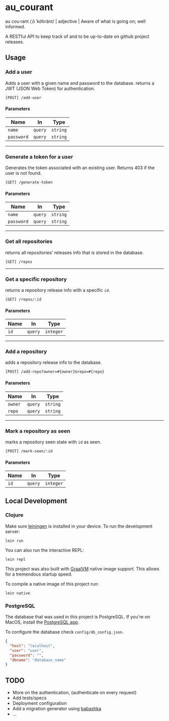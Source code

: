 # au_courant

au cou·rant /ˌō ˈko͝oränt/ | adjective | Aware of what is going on; well informed.

A RESTful API to keep track of and to be up-to-date on github project releases.

## Usage

### Add a user 
Adds a user with a given name and password to the database. returns a JWT (JSON Web Token) for authentication.

`[POST] /add-user`

#### Parameters
| Name | In | Type |
| ---- | -- | ---- |
| `name` | `query` | `string` |
| `password` | `query` | `string` |

----
### Generate a token for a user
Generates the token associated with an existing user. Returns 403 if the user is not found.

`[GET] /generate-token`

#### Parameters
| Name | In | Type |
| ---- | -- | ---- |
| `name` | `query` | `string` |
| `password` | `query` | `string` |

----
### Get all repositories
returns all repositories' releases info that is stored in the database.

`[GET] /repos`

----
### Get a specific repository
returns a repository release info with a specific `id`.

`[GET] /repos/:id`

#### Parameters
| Name | In | Type |
| ---- | -- | ---- |
| `id` | `query` | `integer` |

----
### Add a repository
adds a repository release info to the database.

`[POST] /add-repo?owner=#{owner}&repo=#{repo}`

#### Parameters
| Name | In | Type |
| ---- | -- | ---- |
| `owner` | `query` | `string` |
| `repo` | `query` | `string` |

----
### Mark a repository as seen
marks a repository seen state with `id` as seen.

`[POST] /mark-seen/:id`

#### Parameters
| Name | In | Type |
| ---- | -- | ---- |
| `id` | `query` | `integer` |


## Local Development

### Clojure

Make sure [leiningen](https://leiningen.org/) is installed in your device. To run the development server:

`lein run`

You can also run the interactive REPL:

`lein repl`

This project was also built with [GraalVM](https://www.graalvm.org/) native image support. This allows for a tremendous startup speed.

To compile a native image of this project run:

`lein native` 

### PostgreSQL

The database that was used in this project is PostgreSQL. If you're on MacOS, install the [PostgreSQL app](https://postgresapp.com/).

To configure the database check `config/db_config.json`.

```json
{
  "host": "localhost",
  "user": "user",
  "password": "",
  "dbname": "database_name"
}
```

## TODO
* More on the authentication, (authenticate on every request)
* Add tests/specs
* Deployment configuration
* Add a migration generator using [babashka](https://github.com/babashka/babashka)
* ...

